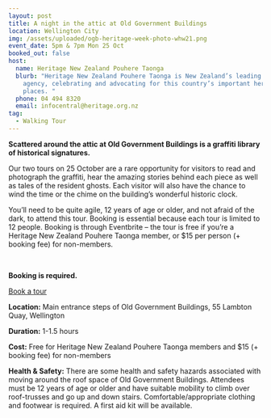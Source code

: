 ```yaml
---
layout: post
title: A night in the attic at Old Government Buildings
location: Wellington City
img: /assets/uploaded/ogb-heritage-week-photo-whw21.png
event_date: 5pm & 7pm Mon 25 Oct
booked_out: false
host:
  name: Heritage New Zealand Pouhere Taonga
  blurb: "Heritage New Zealand Pouhere Taonga is New Zealand’s leading heritage
    agency, celebrating and advocating for this country’s important heritage
    places. "
  phone: 04 494 8320
  email: infocentral@heritage.org.nz
tag:
  - Walking Tour
---
```

**Scattered around the attic at Old Government Buildings is a graffiti library of historical signatures.** 

Our two tours on 25 October are a rare opportunity for visitors to read and photograph the graffiti, hear the amazing stories behind each piece as well as tales of the resident ghosts. Each visitor will also have the chance to wind the time or the chime on the building’s wonderful historic clock. 

You’ll need to be quite agile, 12 years of age or older, and not afraid of the dark, to attend this tour. Booking is essential because each tour is limited to 12 people. Booking is through Eventbrite – the tour is free if you’re a Heritage New Zealand Pouhere Taonga member, or $15 per person (+ booking fee) for non-members.

<br>

**Booking is required.** 

<a href="https://www.eventbrite.co.nz/e/a-night-in-the-attic-at-old-government-buildings-tickets-163944627795" class="button">Book a tour</a>

**Location:** Main entrance steps of Old Government Buildings, 55 Lambton Quay, Wellington

**Duration:** 1-1.5 hours

**Cost:** Free for Heritage New Zealand Pouhere Taonga members and $15 (+ booking fee) for non-members

**Health & Safety:** There are some health and safety hazards associated with moving around the roof space of Old Government Buildings. Attendees must be 12 years of age or older and have suitable mobility to climb over roof-trusses and go up and down stairs. Comfortable/appropriate clothing and footwear is required. A first aid kit will be available.
